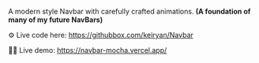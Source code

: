 A modern style Navbar with carefully crafted animations. **(A foundation of many of my future NavBars)**


⚙️ Live code here: https://githubbox.com/keiryan/Navbar

🧑‍💻 Live demo: https://navbar-mocha.vercel.app/
